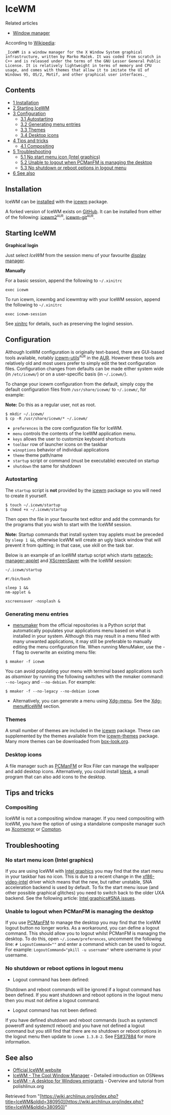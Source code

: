 # IceWM

Related articles

*   [Window manager](/index.php/Window_manager "Window manager")

According to [Wikipedia](https://en.wikipedia.org/wiki/Icewm "wikipedia:Icewm"):

	_IceWM is a window manager for the X Window System graphical infrastructure, written by Marko Maček. It was coded from scratch in C++ and is released under the terms of the GNU Lesser General Public License. It is relatively lightweight in terms of memory and CPU usage, and comes with themes that allow it to imitate the UI of Windows 95, OS/2, Motif, and other graphical user interfaces._

## Contents

*   [1 Installation](#Installation)
*   [2 Starting IceWM](#Starting_IceWM)
*   [3 Configuration](#Configuration)
    *   [3.1 Autostarting](#Autostarting)
    *   [3.2 Generating menu entries](#Generating_menu_entries)
    *   [3.3 Themes](#Themes)
    *   [3.4 Desktop icons](#Desktop_icons)
*   [4 Tips and tricks](#Tips_and_tricks)
    *   [4.1 Compositing](#Compositing)
*   [5 Troubleshooting](#Troubleshooting)
    *   [5.1 No start menu icon (Intel graphics)](#No_start_menu_icon_.28Intel_graphics.29)
    *   [5.2 Unable to logout when PCManFM is managing the desktop](#Unable_to_logout_when_PCManFM_is_managing_the_desktop)
    *   [5.3 No shutdown or reboot options in logout menu](#No_shutdown_or_reboot_options_in_logout_menu)
*   [6 See also](#See_also)

## Installation

IceWM can be [installed](/index.php/Installed "Installed") with the [icewm](https://www.archlinux.org/packages/?name=icewm) package.

A forked version of IceWM exists on [GitHub](https://github.com/bbidulock/icewm). It can be installed from either of the following: [icewm2](https://aur.archlinux.org/packages/icewm2/)<sup><small>AUR</small></sup>, [icewm-git](https://aur.archlinux.org/packages/icewm-git/)<sup><small>AUR</small></sup>.

## Starting IceWM

**Graphical login**

Just select _IceWM_ from the session menu of your favourite [display manager](/index.php/Display_manager "Display manager").

**Manually**

For a basic session, append the following to `~/.xinitrc`

```
exec icewm

```

To run icewm, icewmbg and icewmtray with your IceWM session, append the following to `~/.xinitrc`

```
exec icewm-session

```

See [xinitrc](/index.php/Xinitrc "Xinitrc") for details, such as preserving the logind session.

## Configuration

Although IceWM configuration is originally text-based, there are GUI-based tools available, notably [icewm-utils](https://aur.archlinux.org/packages/icewm-utils/)<sup><small>AUR</small></sup> in the [AUR](/index.php/AUR "AUR"). However these tools are relatively old and most users prefer to simply edit the text configuration files. Configuration changes from defaults can be made either system wide (in `/etc/icewm/`) or on a user-specific basis (in `~/.icewm/`).

To change your icewm configuration from the default, simply copy the default configuration files from `/usr/share/icewm/` to `~/.icewm/`, for example:

**Note:** Do this as a regular user, not as root.

```
$ mkdir ~/.icewm/
$ cp -R /usr/share/icewm/* ~/.icewm/

```

*   `preferences` is the core configuration file for IceWM.
*   `menu` controls the contents of the IceWM application menu.
*   `keys` allows the user to customize keyboard shortcuts
*   `toolbar` row of launcher icons on the taskbar
*   `winoptions` behavior of individual applications
*   `theme` theme path/name
*   `startup` script or command (must be executable) executed on startup
*   `shutdown` the same for shutdown

### Autostarting

The `startup` script is **not** provided by the [icewm](https://www.archlinux.org/packages/?name=icewm) package so you will need to create it yourself.

```
$ touch ~/.icewm/startup
$ chmod +x ~/.icewm/startup

```

Then open the file in your favourite text editor and add the commands for the programs that you wish to start with the IceWM session.

**Note:** Startup commands that install system tray applets must be preceded by `sleep 1 &&`, otherwise IceWM will create an ugly black window that will prevent it from quitting; in that case, use xkill on the task bar.

Below is an example of an IceWM startup script which starts [network-manager-applet](https://www.archlinux.org/packages/?name=network-manager-applet) and [XScreenSaver](/index.php/XScreenSaver "XScreenSaver") with the IceWM session:

 `~/.icewm/startup` 

```
#!/bin/bash

sleep 1 &&
nm-applet &

xscreensaver -nosplash &

```

### Generating menu entries

*   [menumaker](https://www.archlinux.org/packages/?name=menumaker) from the official repositories is a Python script that automatically populates your applications menu based on what is installed in your system. Although this may result in a menu filled with many unwanted applications, it may still be preferable to manually editing the menu configuration file. When running MenuMaker, use the -f flag to overwrite an existing menu file:

```
$ mmaker -f icewm

```

You can avoid populating your menu with terminal based applications such as _alsamixer_ by running the following switches with the mmaker command: `--no-legacy` and `--no-debian`. For example:

```
$ mmaker -f --no-legacy --no-debian icewm

```

*   Alternatively, you can generate a menu using [Xdg-menu](/index.php/Xdg-menu "Xdg-menu"). See the [Xdg-menu#IceWM](/index.php/Xdg-menu#IceWM "Xdg-menu") section.

### Themes

A small number of themes are included in the [icewm](https://www.archlinux.org/packages/?name=icewm) package. These can supplemented by the themes available from the [icewm-themes](https://www.archlinux.org/packages/?name=icewm-themes) package. Many more themes can be downloaded from [box-look.org](http://www.box-look.org/index.php?xcontentmode=7311).

### Desktop icons

A file manager such as [PCManFM](/index.php/PCManFM "PCManFM") or Rox Filer can manage the wallpaper and add desktop icons. Alternatively, you could install [Idesk](/index.php/Idesk "Idesk"), a small program that can also add icons to the desktop.

## Tips and tricks

### Compositing

IceWM is not a compositing window manager. If you need compositing with IceWM, you have the option of using a standalone composite manager such as [Xcompmgr](/index.php/Xcompmgr "Xcompmgr") or [Compton](/index.php/Compton "Compton").

## Troubleshooting

### No start menu icon (Intel graphics)

If you are using IceWM with [Intel graphics](/index.php/Intel_graphics "Intel graphics") you may find that the start menu in your taskbar has no icon. This is due to a recent change in the [xf86-video-intel](https://www.archlinux.org/packages/?name=xf86-video-intel) driver which means that the new, but rather unstable, SNA acceleration backend is used by default. To fix the start menu issue (and other possible graphical glitches) you need to switch back to the older UXA backend. See the following article: [Intel graphics#SNA issues](/index.php/Intel_graphics#SNA_issues "Intel graphics").

### Unable to logout when PCManFM is managing the desktop

If you use [PCManFM](/index.php/PCManFM "PCManFM") to manage the desktop you may find that the IceWM logout button no longer works. As a workaround, you can define a logout command. This should allow you to logout whilst PCManFM is managing the desktop. To do this, open `~/.icewm/preferences`, uncomment the following line: `# LogoutCommand=""` and enter a command which can be used to logout. For example: `LogoutCommand="pkill -u username"` where username is your username.

### No shutdown or reboot options in logout menu

*   Logout command has been defined:

Shutdown and reboot commands will be ignored if a logout command has been defined. If you want shutdown and reboot options in the logout menu then you must not define a logout command.

*   Logout command has not been defined:

If you have defined shutdown and reboot commands (such as systemctl poweroff and systemctl reboot) and you have not defined a logout command but you still find that there are no shutdown or reboot options in the logout menu then update to `icewm 1.3.8-2`. See [FS#37884](https://bugs.archlinux.org/task/37884) for more information.

## See also

*   [Official IceWM website](http://www.icewm.org/)
*   [IceWM - The Cool Window Manager](http://www.osnews.com/story.php/7774/IceWM--The-Cool-Window-Manager/) - Detailed introduction on OSNews
*   [IceWM - A desktop for Windows emigrants](http://polishlinux.org/apps/window-managers/icewm-a-desktop-for-windows-emmigrants/) - Overview and tutorial from polishlinux.org

Retrieved from "[https://wiki.archlinux.org/index.php?title=IceWM&oldid=380950](https://wiki.archlinux.org/index.php?title=IceWM&oldid=380950)"